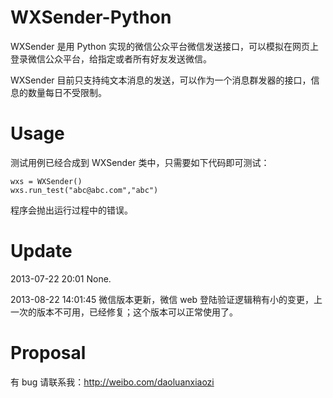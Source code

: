 WXSender-Python
===============

WXSender 是用 Python 实现的微信公众平台微信发送接口，可以模拟在网页上登录微信公众平台，给指定或者所有好友发送微信。

WXSender 目前只支持纯文本消息的发送，可以作为一个消息群发器的接口，信息的数量每日不受限制。

Usage
===============
测试用例已经合成到 WXSender 类中，只需要如下代码即可测试：

```
wxs = WXSender()
wxs.run_test("abc@abc.com","abc")
```

程序会抛出运行过程中的错误。

Update
===============
2013-07-22 20:01
None.

2013-08-22 14:01:45
微信版本更新，微信 web 登陆验证逻辑稍有小的变更，上一次的版本不可用，已经修复；这个版本可以正常使用了。  

Proposal
===============
有 bug 请联系我：http://weibo.com/daoluanxiaozi
